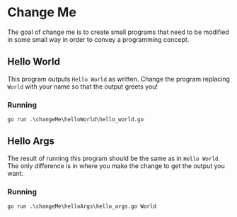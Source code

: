 # Change Me
The goal of change me is to create small programs that need to be modified in some small way in order to convey a programming concept.

## Hello World
This program outputs `Hello World` as written.  Change the program replacing `World` with your name so that the output greets you!
### Running
```
go run .\changeMe\helloWorld\hello_world.go
```

## Hello Args
The result of running this program should be the same as in `Hello World`.  The only difference is in where you make the change to get the output you want.
### Running
```
go run .\changeMe\helloArgs\hello_args.go World
```
